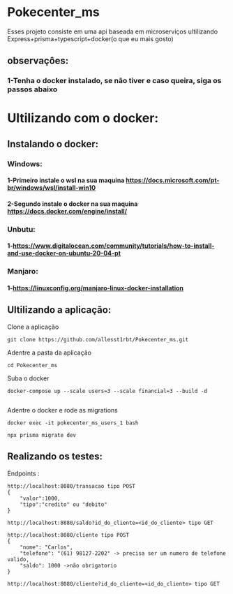# Pokecenter_ms
Esses projeto consiste em uma api baseada em microserviços ultilizando Express+prisma+typescript+docker(o que eu mais gosto)
## observaçôes:
### 1-Tenha o docker instalado, se não tiver e caso queira, siga os passos abaixo
# Ultilizando com o docker:
## Instalando o docker:
### Windows:
#### 1-Primeiro instale o wsl na sua maquina https://docs.microsoft.com/pt-br/windows/wsl/install-win10
#### 2-Segundo  instale o docker na sua maquina https://docs.docker.com/engine/install/
### Unbutu:
#### 1-https://www.digitalocean.com/community/tutorials/how-to-install-and-use-docker-on-ubuntu-20-04-pt
### Manjaro:
#### 1-https://linuxconfig.org/manjaro-linux-docker-installation
## Ultilizando a aplicação:
Clone a aplicação
````
git clone https://github.com/allesst1rbt/Pokecenter_ms.git
````
Adentre a pasta da aplicação 
````
cd Pokecenter_ms
````
Suba o docker 
````
docker-compose up --scale users=3 --scale financial=3 --build -d
 
````
Adentre o docker e rode as migrations 
````
docker exec -it pokecenter_ms_users_1 bash 

npx prisma migrate dev 
````
## Realizando os testes:
Endpoints :
```
http://localhost:8080/transacao tipo POST
{
    "valor":1000,
    "tipo":"credito" ou "debito"
}

http://localhost:8080/saldo?id_do_cliente=<id_do_cliente> tipo GET

http://localhost:8080/cliente tipo POST
{
    "nome": "Carlos",
    "telefone": "(61) 98127-2202" -> precisa ser um numero de telefone valido,
    "saldo": 1000 ->não obrigatorio
}

http://localhost:8080/cliente?id_do_cliente=<id_do_cliente> tipo GET
```
